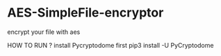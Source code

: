 # AES-SimpleFile-encryptor
encrypt your file with aes

HOW TO RUN ?
install Pycryptodome first
pip3 install -U PyCryptodome
